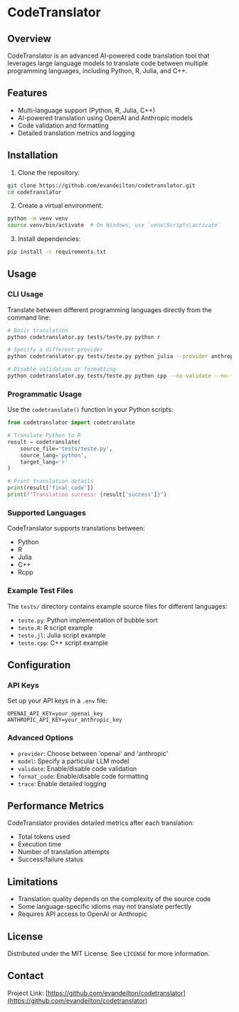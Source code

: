 # CodeTranslator

## Overview

CodeTranslator is an advanced AI-powered code translation tool that leverages large language models to translate code between multiple programming languages, including Python, R, Julia, and C++.

## Features

- Multi-language support (Python, R, Julia, C++)
- AI-powered translation using OpenAI and Anthropic models
- Code validation and formatting
- Detailed translation metrics and logging

## Installation

1. Clone the repository:
```bash
git clone https://github.com/evandeilton/codetranslator.git
cd codetranslator
```

2. Create a virtual environment:
```bash
python -m venv venv
source venv/bin/activate  # On Windows, use `venv\Scripts\activate`
```

3. Install dependencies:
```bash
pip install -r requirements.txt
```

## Usage

### CLI Usage

Translate between different programming languages directly from the command line:

```bash
# Basic translation
python codetranslator.py tests/teste.py python r

# Specify a different provider
python codetranslator.py tests/teste.py python julia --provider anthropic

# Disable validation or formatting
python codetranslator.py tests/teste.py python cpp --no-validate --no-format
```

### Programmatic Usage

Use the `codetranslate()` function in your Python scripts:

```python
from codetranslator import codetranslate

# Translate Python to R
result = codetranslate(
    source_file='tests/teste.py', 
    source_lang='python', 
    target_lang='r'
)

# Print translation details
print(result['final_code'])
print(f"Translation success: {result['success']}")
```

### Supported Languages

CodeTranslator supports translations between:
- Python
- R
- Julia
- C++
- Rcpp

### Example Test Files

The `tests/` directory contains example source files for different languages:
- `teste.py`: Python implementation of bubble sort
- `teste.R`: R script example
- `teste.jl`: Julia script example
- `teste.cpp`: C++ script example

## Configuration

### API Keys

Set up your API keys in a `.env` file:
```
OPENAI_API_KEY=your_openai_key
ANTHROPIC_API_KEY=your_anthropic_key
```

### Advanced Options

- `provider`: Choose between 'openai' and 'anthropic'
- `model`: Specify a particular LLM model
- `validate`: Enable/disable code validation
- `format_code`: Enable/disable code formatting
- `trace`: Enable detailed logging

## Performance Metrics

CodeTranslator provides detailed metrics after each translation:
- Total tokens used
- Execution time
- Number of translation attempts
- Success/failure status

## Limitations

- Translation quality depends on the complexity of the source code
- Some language-specific idioms may not translate perfectly
- Requires API access to OpenAI or Anthropic

## License

Distributed under the MIT License. See `LICENSE` for more information.

## Contact

Project Link: [https://github.com/evandeilton/codetranslator](https://github.com/evandeilton/codetranslator)